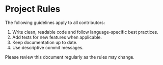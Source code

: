 # Project Rules

The following guidelines apply to all contributors:

1. Write clean, readable code and follow language-specific best practices.
2. Add tests for new features when applicable.
3. Keep documentation up to date.
4. Use descriptive commit messages.

Please review this document regularly as the rules may change.
